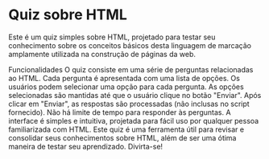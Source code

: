 # Quiz sobre HTML

Este é um quiz simples sobre HTML, projetado para testar seu conhecimento sobre os conceitos básicos desta linguagem de marcação amplamente utilizada na construção de páginas da web.

Funcionalidades
O quiz consiste em uma série de perguntas relacionadas ao HTML.
Cada pergunta é apresentada com uma lista de opções.
Os usuários podem selecionar uma opção para cada pergunta.
As opções selecionadas são mantidas até que o usuário clique no botão "Enviar".
Após clicar em "Enviar", as respostas são processadas (não inclusas no script fornecido).
Não há limite de tempo para responder às perguntas.
A interface é simples e intuitiva, projetada para fácil uso por qualquer pessoa familiarizada com HTML.
Este quiz é uma ferramenta útil para revisar e consolidar seus conhecimentos sobre HTML, além de ser uma ótima maneira de testar seu aprendizado. Divirta-se!
